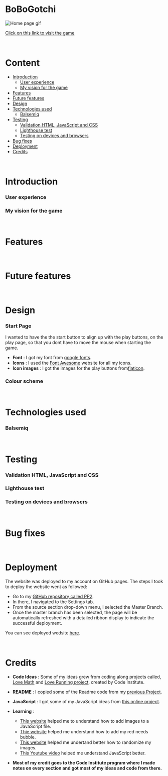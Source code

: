 # BoBoGotchi

![Home page gif]()

[Click on this link to visit the game](https://obiwanbonobi.github.io/PP2/index.html)

<br>

# Content

- [Introduction](#introduction)
    * [User experience](#user-experience)
    * [My vision for the game](#my-vision-for-the-game)
- [Features](#features)
- [Future features](#future-features)
- [Design](#design)
- [Technologies used](#technologies-used)
   * [Balsemiq](#balsemiq)
- [Testing](#testing)
    * [Validation HTML, JavaScript and CSS](#validation-html,-javascript-and-css)
    * [Lighthouse test](#lighthouse-test)
    * [Testing on devices and browsers](#testing-on-devices-and-browsers)
- [Bug fixes](#bug-fixes)
- [Deployment](#deployment)
- [Credits](#credits)

<br>

# Introduction

### User experience

### My vision for the game

<br>

# Features

<br>

# Future features

<br>

# Design

### Start Page

I wanted to have the the start button to align up with the play buttons, on the play page, so that you dont have to move the mouse when starting the game.

- <b>Font</b> : I got my font from [google fonts](https://fonts.google.com/).
- <b>Icons</b> : I used the [Font Awesome](https://fontawesome.com/) website for all my icons.
- <b>Icon images</b> : I got the images for the play buttons from[flaticon](https://www.flaticon.com/).

### Colour scheme

<br>

# Technologies used

### Balsemiq

<br>

# Testing

### Validation HTML, JavaScript and CSS

### Lighthouse test

### Testing on devices and browsers

<br>

# Bug fixes

<br>

# Deployment

The website was deployed to my account on GitHub pages. The steps I took to deploy the website went as followed: 
  - Go to my [GitHub repository called PP2](https://github.com/ObiWanBonobi/PP2).
  - In there, I navigated to the Settings tab.
  - From the source section drop-down menu, I selected the Master Branch.
  - Once the master branch has been selected, the page will be automatically refreshed with a detailed ribbon display to indicate the successful deployment. 

You can see deployed wedsite [here](https://obiwanbonobi.github.io/PP2/index.html).

<br>

# Credits

- <b>Code Ideas</b> : Some of my ideas grew from coding along projects called, [Love Math](https://github.com/Code-Institute-Org/love-maths) and [Love Running project](https://github.com/Code-Institute-Solutions/readme-template), created by Code Institute.
- <b>README</b> : I copied some of the Readme code from my [previous Project](https://github.com/ObiWanBonobi/PP1/blob/main/README.md).
- <b>JavaScript</b> : I got some of my JavaScript ideas from [this online project](https://codepen.io/Creasium/pen/NWGOGrr?editors=1000).
- <b>Learning</b> : 
  * [This website](https://www.basedash.com/blog/how-to-add-an-image-in-an-array-in-javascript) helped me to understand how to add images to a JavaScript file.
  * [Thie website](https://stackoverflow.com/questions/63591210/hide-elements-after-a-certain-value-with-javascript) helped me understand how to add my red needs bubble.
  * [This website](https://codepen.io/Suza_3/pen/xxbLLzP?editors=1010) helped me undertand better how to randomize my images.
  * [This Youtube video](https://www.youtube.com/watch?v=ec8vSKJuZTk) helped me understand JavaScript better.

- <b>Most of my credit goes to the Code Institute program where I made notes on every section and got most of my ideas and code from there.</b>